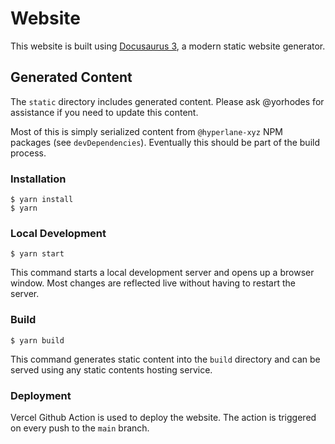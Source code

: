 # Website

This website is built using [Docusaurus 3](https://docusaurus.io/), a modern static website generator.

## Generated Content

The `static` directory includes generated content. Please ask @yorhodes for assistance if you need to update this content.

Most of this is simply serialized content from `@hyperlane-xyz` NPM packages (see `devDependencies`). Eventually this should be part of the build process.

### Installation

```
$ yarn install
$ yarn
```

### Local Development

```
$ yarn start
```

This command starts a local development server and opens up a browser window. Most changes are reflected live without having to restart the server.

### Build

```
$ yarn build
```

This command generates static content into the `build` directory and can be served using any static contents hosting service.

### Deployment

Vercel Github Action is used to deploy the website. The action is triggered on every push to the `main` branch.

